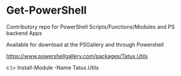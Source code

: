 # Get-PowerShell
Contributory repo for PowerShell Scripts/Functions/Modules and PS backend Apps

Available for download at the PSGallery and through Powershell

https://www.powershellgallery.com/packages/Tatux.Utils

c:\\> Install-Module -Name Tatux.Utils
